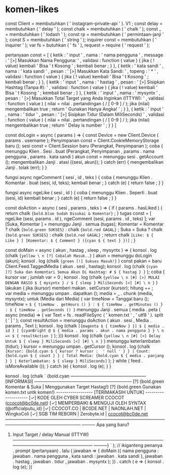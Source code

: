 # komen-likes

  
const  Client  =  membutuhkan ( ' instagram-private-api ' ). V1 ;
const  delay  =  membutuhkan ( ' delay ' );
const  chalk  =  membutuhkan ( ' chalk ' );
const  _  =  membutuhkan ( ' lodash ' );
const  rp  =  membutuhkan ( ' permintaan-janji ' );
const  S  =  membutuhkan ( ' string ' );
 inquirer  const =  membutuhkan ( ' inquirer ' );
var fs =  butuhkan ( ' fs ' ),
    request =  require ( ' request ' );

 pertanyaan  const = [
{
  ketik : ' input ' ,
  nama : ' nama pengguna ' ,
  message : ' [>] Masukkan Nama Pengguna: ' ,
  validasi :  function ( value ) {
    jika ( ! value) kembali  ' Bisa \' t Kosong ' ;
    kembali  benar ;
  }
},
{
  ketik : ' kata sandi ' ,
  nama : ' kata sandi ' ,
  pesan : ' [>] Masukkan Kata Sandi: ' ,
  topeng : ' * ' ,
  validasi :  function ( value ) {
    jika ( ! value) kembali  ' Bisa \' t Kosong ' ;
    kembali  benar ;
  }
},
{
  ketik : ' input ' ,
  nama : ' hastag ' ,
  pesan : ' [>] Sisipkan Hashtag (Tanpa #): ' ,
  validasi :  function ( value ) {
    jika ( ! value) kembali  ' Bisa \' t Kosong ' ;
    kembali  benar ;
  }
},
{
  ketik : ' input ' ,
  nama : ' mysyntx ' ,
  pesan : ' [>] Masukkan Total Target yang Anda Inginkan (ITTYW): ' ,
  validasi :  function ( value ) {
    nilai =  nilai . pertandingan ( / [ 0-9 ] / );
    jika (nilai) mengembalikan  true ;
    return  ' Gunakan Hanya Angka! ' ;
  }
},
{
  ketik : ' input ' ,
  nama : ' tidur ' ,
  pesan : ' [>] Sisipkan Tidur (Dalam MiliSeconds) ' ,
  validasi :  function ( value ) {
    nilai =  nilai . pertandingan ( / [ 0-9 ] / );
    jika (nilai) mengembalikan  true ;
    return  ' Delay is number ' ;
  }
}
]

const  doLogin  =  async ( params ) => {
  const  Device  =  new  Client.Device ( params . username );
   Penyimpanan  const =  Client.CookieMemoryStorage baru  ();
   sesi  const =  Client.Session baru  (Perangkat, Penyimpanan );
  coba {
    menunggu  Klien . Sesi . buat (Perangkat, Penyimpanan , params . nama pengguna , params . kata sandi )
     akun  const =  menunggu  sesi . getAccount ();
    mengembalikan  Janji . atasi ({sesi, akun});
  } catch (err) {
    mengembalikan  Janji . tolak (err);
  }
}

 fungsi  async ngeComment ( sesi , id , teks ) {
  coba {
    menunggu  Klien . Komentar . buat (sesi, id, teks);
    kembali  benar ;
  } catch (e) {
    return  false ;
  }
}

 fungsi  async ngeLike ( sesi , id ) {
  coba {
    menunggu  Klien . Seperti . buat (sesi, id)
    kembali  benar ;
  } catch (e) {
    return  false ;
  }
}

const  doAction  =  async ( sesi , params , teks ) => {
  if ( params . hasLiked ) {
           return chalk ` {bold.blue Sudah Disukai & Komentar} ` ;
  }
   tugas  const = [
  ngeLike (sesi, params . id ),
  ngeComment (sesi, params . id , teks)
  ];
  var [Suka, Komentar ] =  menunggu  Janji . semua (tugas);
  Komentar  =  Komentar  ? chalk ` {bold.green SUKSES} `  : chalk ` {bold.red GAGAL} ` ;
  Suka = Suka ? chalk ` {bold.green SUKSES} `  : chalk ` {bold.red GAGAL} ` ;
  return chalk ` [Like: $ { Like } ] [Komentar: $ { Comment } ({cyan $ { text } })] ` ;
}


const  doMain  =  async ( akun , hastag , sleep , mysyntx ) => {
  konsol . log (chalk ` {yellow \ n [?] Cobalah Masuk..} ` )
  akun =  menunggu  doLogin (akun);
  konsol . log (chalk ` {green [!] Sukses Masuk!} ` )
  const  pakan  =  baru  Client.Feed.TaggedMedia ( akun . sesi , hastag);
  konsol . log (chalk ` {cyan [?] Suka dan Komentari Semua Akun Di Hashtag: # $ { hastag } } ` );
  coba {
    kursor var ;
    jumlah var =  0 ;
    konsol . log (chalk ` {yellow \ n [#] [>] MULAI DENGAN RASIO $ { mysyntx } / $ { sleep } MiliSeconds [<] [#] \ n } ` )
    lakukan {
      jika (kursor) memberi makan . setCursor (kursor);
      hitung ++ ;  
      var media =  menunggu  umpan . dapatkan ();
      media =  _ . chunk (media, mysyntx);
      untuk (Media dari Media) {
        var timeNow =  Tanggal baru  ();
        timeNow =  ` $ { timeNow . getHours () } : $ { timeNow . getMinutes () } : $ { timeNow . getSeconds () } `
        menunggu  Janji . semua ( media . peta ( async (media) => {
	var  Text  =  fs . readFileSync ( ' komen.txt ' , ' utf8 ' ). split ( ' | ' );
          const  resultAction  =  menunggu  doAction ( akun . sesi , Media . params , Text );
          konsol . log (chalk ` [{magenta $ { timeNow } }] $ { media . id } | {cyanBright @ $ { media . params . akun . nama pengguna } } \ n => $ { resultAction } ` );
        }))
        konsol . log (chalk ` {yellow \ n [#] [>] Delay Untuk $ { sleep } MiliSeconds [<] [#] \ n } ` )
        menunggu  keterlambatan (tidur);
      }
      kursor =  menunggu  umpan . getCursor ();
      konsol . log (chalk ` [Kursor: {bold.cyan $ { kursor ? kursor :  ' null ' } } | Count: {bold.cyan $ { count } } | Total Media: {bold.cyan $ { media . panjang } } | Keterlambatan: $ { sleep } MiliSeconds] ` );
    } while ( feed . isMoreAvailable ());
  } catch (e) {
    konsol . log (e);
  }
}

konsol . log (chalk `
  {bold.cyan
  ————————————————— [INFORMASI] ——————————————————————
  [?] {bold.green Komentar & Suka | Menggunakan Target Hastag!}
  [?] {bold.green Gunakan komen.txt untk komen!}
  ------------------ [TERIMAKASIH UNTUK] --------------------
  [✓] KODE OLEH CYBER SCREAMER CCOCOT (ccocot@bc0de.net)
  [✓] MEMPERBAIKI & MENGUJI OLEH SYNTAX (@officialputu_id)
  [✓] CCOCOT.CO | BC0DE.NET | NAONLAH.NET | WingkoColi
  [✓] SGB TIM REBORN | Zerobyte.id | ccocot@bc0de.net
  ————————————————————————————————————————————————————— ———
  Apa yang baru?
  1. Input Target / delay Manual (ITTYW)
  ———————————————————————————————————————————————————— ———}
      ` );
// ikiganteng
penanya . prompt (pertanyaan)
. lalu ( jawaban  => {
  doMain ({
    nama pengguna : jawaban . nama pengguna ,
    kata sandi : jawaban . kata sandi }, jawaban . hastag , jawaban . tidur , jawaban . mysyntx );
})
. catch ( e  => {
  konsol . log (e);
})
